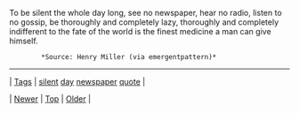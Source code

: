 <!--
title: To be silent the whole day long, see no newspaper, hear no radio, listen to no gossip, be thoroughly and completely lazy, thoroughly and completely indifferent to the fate of the world is the finest medicine a man can give himself.
date: 2020-06-28T15:27:00.336Z
tags: silent, day, newspaper, quote
-->




To be silent the whole day long, see no newspaper, hear no radio, listen to no gossip, be thoroughly and completely lazy, thoroughly and completely indifferent to the fate of the world is the finest medicine a man can give himself.

            *Source: Henry Miller (via emergentpattern)*

<!--BOTTOM-POST-NAVIGATION-->
---

| [Tags](tags.md) | [silent](tag-silent.md) [day](tag-day.md) [newspaper](tag-newspaper.md) [quote](tag-quote.md) |

| [Newer](89795028279.md) | [Top](index.md) | [Older](89840664485.md) |